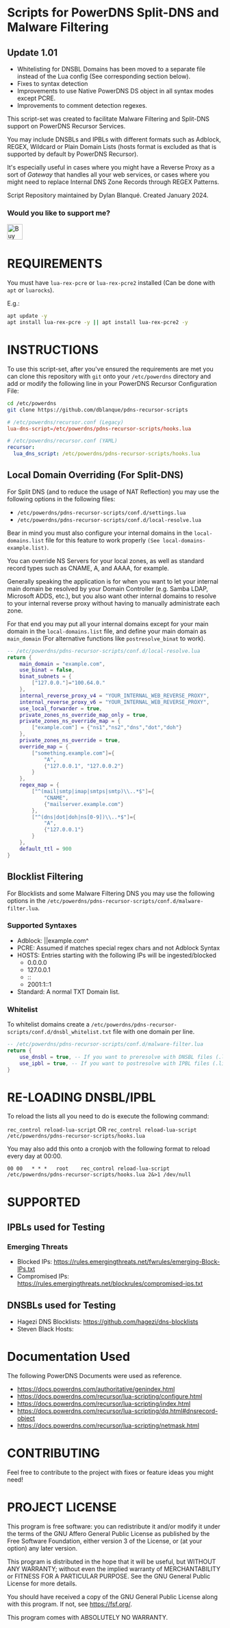 # Scripts for PowerDNS Split-DNS and Malware Filtering

## Update 1.01
* Whitelisting for DNSBL Domains has been moved to a separate file instead of the
Lua config (See corresponding section below).
* Fixes to syntax detection
* Improvements to use Native PowerDNS DS object in all syntax modes except PCRE.
* Improvements to comment detection regexes.

This script-set was created to facilitate Malware Filtering and Split-DNS support on
PowerDNS Recursor Services.

You may include DNSBLs and IPBLs with different formats such as Adblock, REGEX, Wildcard or
Plain Domain Lists (hosts format is excluded as that is supported by default
by PowerDNS Recursor).

It's especially useful in cases where you might have a Reverse Proxy as a sort of *Gateway*
that handles all your web services, or cases where you might need to replace Internal DNS
Zone Records through REGEX Patterns.

Script Repository maintained by Dylan Blanqué. Created January 2024.

### Would you like to support me?
<a href='https://ko-fi.com/E1E2YQ4TG' target='_blank'>
  <img
	height='36'
	style='border:0px;height:36px;'
	src='https://storage.ko-fi.com/cdn/kofi2.png?v=3'
	border='0'
	alt='Buy Me a Coffee at ko-fi.com' />
</a>

# REQUIREMENTS

You must have `lua-rex-pcre` or `lua-rex-pcre2` installed (Can be done with
`apt` or `luarocks`).

E.g.:
```bash
apt update -y
apt install lua-rex-pcre -y || apt install lua-rex-pcre2 -y
```

# INSTRUCTIONS

To use this script-set, after you've ensured the requirements are met you can
clone this repository with `git` onto your `/etc/powerdns` directory and add
or modify the following line in your PowerDNS Recursor Configuration File:

```bash
cd /etc/powerdns
git clone https://github.com/dblanque/pdns-recursor-scripts
```

```conf
# /etc/powerdns/recursor.conf (Legacy)
lua-dns-script=/etc/powerdns/pdns-recursor-scripts/hooks.lua
```

```yaml
# /etc/powerdns/recursor.conf (YAML)
recursor:
  lua_dns_script: /etc/powerdns/pdns-recursor-scripts/hooks.lua
```

## Local Domain Overriding (For Split-DNS)

For Split DNS (and to reduce the usage of NAT Reflection) you may use the
following options in the following files:
* `/etc/powerdns/pdns-recursor-scripts/conf.d/settings.lua`
* `/etc/powerdns/pdns-recursor-scripts/conf.d/local-resolve.lua`

Bear in mind you must also configure your internal domains in the `local-domains.list`
file for this feature to work properly `(See local-domains-example.list)`.

You can override NS Servers for your local zones, as well as standard record types
such as CNAME, A, and AAAA, for example.

Generally speaking the application is for when you want to let your internal
main domain be resolved by your Domain Controller (e.g. Samba LDAP,
Microsoft ADDS, etc.), but you also want other internal domains to resolve to
your internal reverse proxy without having to manually administrate each zone.

For that end you may put all your internal domains except for your main domain
in the `local-domains.list` file, and define your main domain as `main_domain`
(For alternative functions like `postresolve_binat` to work).

```lua
-- /etc/powerdns/pdns-recursor-scripts/conf.d/local-resolve.lua
return {
	main_domain = "example.com",
	use_binat = false,
	binat_subnets = {
		["127.0.0."]="100.64.0."
	},
	internal_reverse_proxy_v4 = "YOUR_INTERNAL_WEB_REVERSE_PROXY",
	internal_reverse_proxy_v6 = "YOUR_INTERNAL_WEB_REVERSE_PROXY",
	use_local_forwarder = true,
	private_zones_ns_override_map_only = true,
	private_zones_ns_override_map = {
		["example.com"] = {"ns1","ns2","dns","dot","doh"}
	},
	private_zones_ns_override = true,
	override_map = {
		["something.example.com"]={
			"A",
			{"127.0.0.1", "127.0.0.2"}
		}
	},
	regex_map = {
		["^(mail|smtp|imap|smtps|smtp)\\..*$"]={
			"CNAME",
			{"mailserver.example.com"}
		},
		["^(dns|dot|doh|ns[0-9])\\..*$"]={
			"A",
			{"127.0.0.1"}
		}
	},
	default_ttl = 900
}
```

## Blocklist Filtering

For Blocklists and some Malware Filtering DNS you may use the following
options in the `/etc/powerdns/pdns-recursor-scripts/conf.d/malware-filter.lua`.

### Supported Syntaxes
* Adblock: ||example.com^
* PCRE: Assumed if matches special regex chars and not Adblock Syntax
* HOSTS: Entries starting with the following IPs will be ingested/blocked
  * 0.0.0.0
  * 127.0.0.1
  * ::
  * 2001:1::1
* Standard: A normal TXT Domain list.

### Whitelist

To whitelist domains create a `/etc/powerdns/pdns-recursor-scripts/conf.d/dnsbl_whitelist.txt`
file with one domain per line.

```lua
-- /etc/powerdns/pdns-recursor-scripts/conf.d/malware-filter.lua
return {
	use_dnsbl = true, -- If you want to preresolve with DNSBL files (.list|.txt|.hosts) in the dnsbl.d directory
	use_ipbl = true, -- If you want to postresolve with IPBL files (.list|.txt|.hosts) in the ipbl.d directory
}
```

# RE-LOADING DNSBL/IPBL

To reload the lists all you need to do is execute the following command:

`rec_control reload-lua-script`
OR
`rec_control reload-lua-script /etc/powerdns/pdns-recursor-scripts/hooks.lua`

You may also add this onto a cronjob with the following format to reload every day at 00:00.

```cron
00 00   * * *   root    rec_control reload-lua-script /etc/powerdns/pdns-recursor-scripts/hooks.lua 2&>1 /dev/null
```

# SUPPORTED

## IPBLs used for Testing

### Emerging Threats
* Blocked IPs: <https://rules.emergingthreats.net/fwrules/emerging-Block-IPs.txt>
* Compromised IPs: <https://rules.emergingthreats.net/blockrules/compromised-ips.txt>

## DNSBLs used for Testing

* Hagezi DNS Blocklists: <https://github.com/hagezi/dns-blocklists>
* Steven Black Hosts: 

# Documentation Used

The following PowerDNS Documents were used as reference.

* <https://docs.powerdns.com/authoritative/genindex.html>
* <https://docs.powerdns.com/recursor/lua-scripting/configure.html>
* <https://docs.powerdns.com/recursor/lua-scripting/index.html>
* <https://docs.powerdns.com/recursor/lua-scripting/dq.html#dnsrecord-object>
* <https://docs.powerdns.com/recursor/lua-scripting/netmask.html>

# CONTRIBUTING

Feel free to contribute to the project with fixes or feature ideas you might need!

# PROJECT LICENSE

This program is free software: you can redistribute it and/or modify
it under the terms of the GNU Affero General Public License as published by
the Free Software Foundation, either version 3 of the License, or
(at your option) any later version.

This program is distributed in the hope that it will be useful,
but WITHOUT ANY WARRANTY; without even the implied warranty of
MERCHANTABILITY or FITNESS FOR A PARTICULAR PURPOSE.  See the
GNU General Public License for more details.

You should have received a copy of the GNU General Public License
along with this program.  If not, see <https://fsf.org/>.

This program comes with ABSOLUTELY NO WARRANTY.
